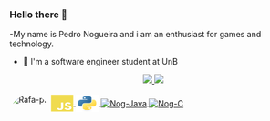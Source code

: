 ### Hello there 👋
-My name is Pedro Nogueira and i am an enthusiast for games and technology.


- 🎒 I'm a software engineer student at UnB






<div align="center">
  <a href="https://github.com/phnog">
  <img height="150" src="https://github-readme-stats.vercel.app/api?username=phnog&show_icons=true&theme=tokyonight&include_all_commits=true&count_private=true"/>
  <img height="150" src="https://github-readme-stats.vercel.app/api/top-langs/?username=phnog&layout=compact&langs_count=7&theme=tokyonight"/>
</div>
  
  <div style="display: inline_block"><br>
  <img align="center" alt="Nog-Js" height="30" width="40" src="https://raw.githubusercontent.com/devicons/devicon/master/icons/javascript/javascript-plain.svg">
  <img align="center" alt="Nog-Python" height="30" width="40" src="https://raw.githubusercontent.com/devicons/devicon/master/icons/python/python-original.svg">
  <img align="center" alt="Nog-Java" height="30" width="40" src="https://cdn.jsdelivr.net/gh/devicons/devicon/icons/java/java-original.svg">
  <img align="center" alt="Nog-C" height="30" width="40" src="https://img.icons8.com/color/48/000000/c-programming.png">
  <img align="left" alt="Rafa-pic" height="200" style="border-radius:50px;" src="https://media.giphy.com/media/CTX0ivSQbI78A/giphy.gif">
</div>
